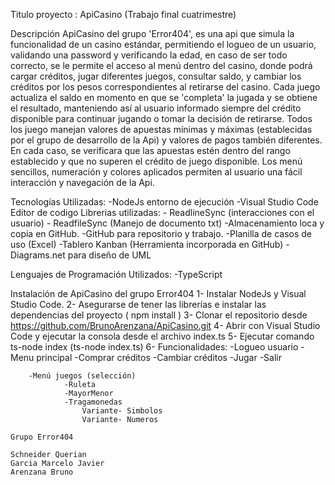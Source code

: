 Titulo proyecto : ApiCasino (Trabajo final cuatrimestre)

Descripción
ApiCasino del  grupo 'Error404', es una api que simula la funcionalidad de un casino estándar, permitiendo el logueo
de un usuario, validando una password y verificando la edad, en caso de ser todo correcto, se le permite el acceso
al menú dentro del casino, donde podrá cargar créditos, jugar diferentes juegos, consultar saldo, y cambiar los créditos 
por los pesos correspondientes al retirarse del casino.
Cada juego actualiza el saldo en momento en que se 'completa' la jugada y se obtiene el resultado, manteniendo así al usuario
informado siempre del crédito disponible para continuar jugando o tomar la decisión de retirarse.
Todos los juego manejan valores de apuestas mínimas y máximas (establecidas por el grupo de desarrollo de la Api) y valores de pagos también diferentes.
En cada caso, se verificara que las apuestas estén dentro del rango establecido y que no superen el crédito de juego disponible.
Los menú sencillos, numeración y colores aplicados permiten al usuario una fácil interacción y navegación de la Api.

Tecnologías Utilizadas:
			-NodeJs entorno de ejecución
 			-Visual Studio Code Editor de codigo
Librerias utilizadas:
			- ReadlineSync (interacciones con el usuario)
			- ReadfileSync (Manejo de documento txt)
-Almacenamiento loca y copia en GitHub.
-GitHub para repositorio y trabajo.
-Planilla de casos de uso (Excel)
-Tablero Kanban (Herramienta incorporada en GitHub)
-Diagrams.net para diseño de UML

Lenguajes de Programación Utilizados:
	-TypeScript

Instalación de ApiCasino del grupo Error404
1- Instalar NodeJs y Visual Studio Code.
2- Asegurarse de tener las librerías e instalar las dependencias del proyecto ( npm install )
3- Clonar el repositorio desde https://github.com/BrunoArenzana/ApiCasino.git
4- Abrir con Visual Studio Code y ejecutar la consola desde el archivo index.ts
5- Ejecutar comando ts-node index  (ts-node index.ts)
6- Funcionalidades:
		-Logueo usuario
		-Menu principal
				-Comprar créditos
				-Cambiar créditos
				-Jugar
				-Salir
		
		-Menú juegos (selección)
				-Ruleta
				-MayorMenor
				-Tragamonedas
					Variante- Simbolos
					Variante- Numeros

	Grupo Error404

	Schneider Querian 
	Garcia Marcelo Javier
	Arenzana Bruno

